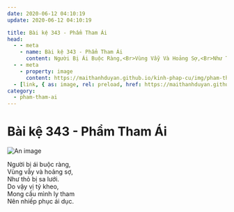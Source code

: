 ```yaml
---
date: 2020-06-12 04:10:19
update: 2020-06-12 04:10:19

title: Bài kệ 343 - Phẩm Tham Ái
head:
  - - meta
    - name: Bài kệ 343 - Phẩm Tham Ái
      content: Người Bị Ái Buộc Ràng,<Br>Vùng Vẫy Và Hoảng Sợ,<Br>Như Thỏ Bị Sa Lưới.<Br>Do Vậy Vị Tỷ Kheo,<Br>Mong Cầu Mình Ly Tham<Br>Nên Nhiếp Phục Ái Dục.<Br>
  - - meta
    - property: image
      content: https://maithanhduyan.github.io/kinh-phap-cu/img/pham-tham-ai/pham-tham-ai-343.jpg
  - [link, { as: image, rel: preload, href: https://maithanhduyan.github.io/kinh-phap-cu/img/pham-tham-ai/pham-tham-ai-343.jpg }]
category:
  - pham-tham-ai
---
```


# Bài kệ 343 - Phẩm Tham Ái

![An image](/img/pham-tham-ai/pham-tham-ai-343.jpg)

Người bị ái buộc ràng,<br>Vùng vẫy và hoảng sợ,<br>Như thỏ bị sa lưới.<br>Do vậy vị tỷ kheo,<br>Mong cầu mình ly tham<br>Nên nhiếp phục ái dục.<br>
